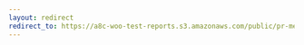 ```yaml
---
layout: redirect
redirect_to: https://a8c-woo-test-reports.s3.amazonaws.com/public/pr-merge/43006/e2e/index.html
---
```

